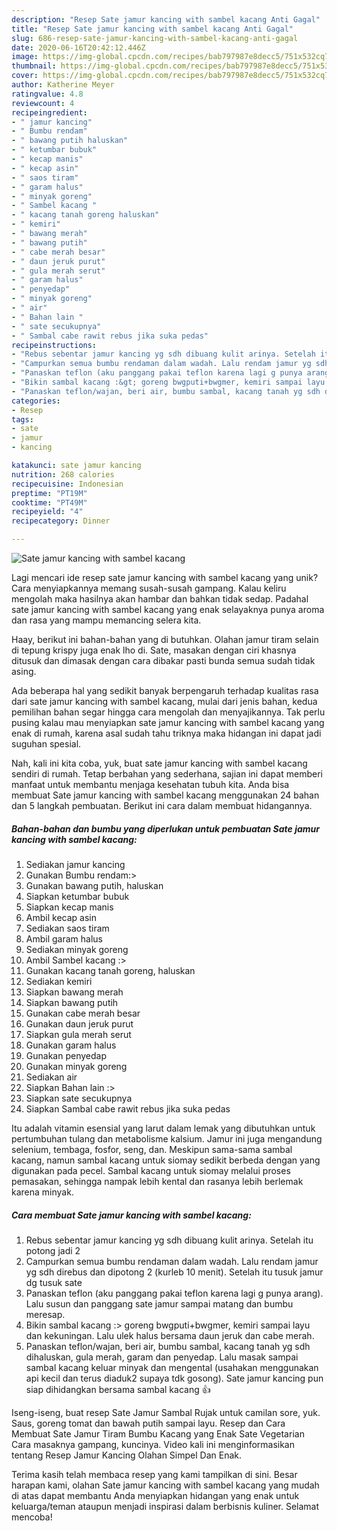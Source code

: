 ```yaml
---
description: "Resep Sate jamur kancing with sambel kacang Anti Gagal"
title: "Resep Sate jamur kancing with sambel kacang Anti Gagal"
slug: 686-resep-sate-jamur-kancing-with-sambel-kacang-anti-gagal
date: 2020-06-16T20:42:12.446Z
image: https://img-global.cpcdn.com/recipes/bab797987e8decc5/751x532cq70/sate-jamur-kancing-with-sambel-kacang-foto-resep-utama.jpg
thumbnail: https://img-global.cpcdn.com/recipes/bab797987e8decc5/751x532cq70/sate-jamur-kancing-with-sambel-kacang-foto-resep-utama.jpg
cover: https://img-global.cpcdn.com/recipes/bab797987e8decc5/751x532cq70/sate-jamur-kancing-with-sambel-kacang-foto-resep-utama.jpg
author: Katherine Meyer
ratingvalue: 4.8
reviewcount: 4
recipeingredient:
- " jamur kancing"
- " Bumbu rendam"
- " bawang putih haluskan"
- " ketumbar bubuk"
- " kecap manis"
- " kecap asin"
- " saos tiram"
- " garam halus"
- " minyak goreng"
- " Sambel kacang "
- " kacang tanah goreng haluskan"
- " kemiri"
- " bawang merah"
- " bawang putih"
- " cabe merah besar"
- " daun jeruk purut"
- " gula merah serut"
- " garam halus"
- " penyedap"
- " minyak goreng"
- " air"
- " Bahan lain "
- " sate secukupnya"
- " Sambal cabe rawit rebus jika suka pedas"
recipeinstructions:
- "Rebus sebentar jamur kancing yg sdh dibuang kulit arinya. Setelah itu potong jadi 2"
- "Campurkan semua bumbu rendaman dalam wadah. Lalu rendam jamur yg sdh direbus dan dipotong 2 (kurleb 10 menit). Setelah itu tusuk jamur dg tusuk sate"
- "Panaskan teflon (aku panggang pakai teflon karena lagi g punya arang). Lalu susun dan panggang sate jamur sampai matang dan bumbu meresap."
- "Bikin sambal kacang :&gt; goreng bwgputi+bwgmer, kemiri sampai layu dan kekuningan. Lalu ulek halus bersama daun jeruk dan cabe merah."
- "Panaskan teflon/wajan, beri air, bumbu sambal, kacang tanah yg sdh dihaluskan, gula merah, garam dan penyedap. Lalu masak sampai sambal kacang keluar minyak dan mengental (usahakan menggunakan api kecil dan terus diaduk2 supaya tdk gosong). Sate jamur kancing pun siap dihidangkan bersama sambal kacang 👍"
categories:
- Resep
tags:
- sate
- jamur
- kancing

katakunci: sate jamur kancing 
nutrition: 268 calories
recipecuisine: Indonesian
preptime: "PT19M"
cooktime: "PT49M"
recipeyield: "4"
recipecategory: Dinner

---
```



![Sate jamur kancing with sambel kacang](https://img-global.cpcdn.com/recipes/bab797987e8decc5/751x532cq70/sate-jamur-kancing-with-sambel-kacang-foto-resep-utama.jpg)

Lagi mencari ide resep sate jamur kancing with sambel kacang yang unik? Cara menyiapkannya memang susah-susah gampang. Kalau keliru mengolah maka hasilnya akan hambar dan bahkan tidak sedap. Padahal sate jamur kancing with sambel kacang yang enak selayaknya punya aroma dan rasa yang mampu memancing selera kita.

Haay, berikut ini bahan-bahan yang di butuhkan. Olahan jamur tiram selain di tepung krispy juga enak lho di. Sate, masakan dengan ciri khasnya ditusuk dan dimasak dengan cara dibakar pasti bunda semua sudah tidak asing.

Ada beberapa hal yang sedikit banyak berpengaruh terhadap kualitas rasa dari sate jamur kancing with sambel kacang, mulai dari jenis bahan, kedua pemilihan bahan segar hingga cara mengolah dan menyajikannya. Tak perlu pusing kalau mau menyiapkan sate jamur kancing with sambel kacang yang enak di rumah, karena asal sudah tahu triknya maka hidangan ini dapat jadi suguhan spesial.


Nah, kali ini kita coba, yuk, buat sate jamur kancing with sambel kacang sendiri di rumah. Tetap berbahan yang sederhana, sajian ini dapat memberi manfaat untuk membantu menjaga kesehatan tubuh kita. Anda bisa membuat Sate jamur kancing with sambel kacang menggunakan 24 bahan dan 5 langkah pembuatan. Berikut ini cara dalam membuat hidangannya.

<!--inarticleads1-->

##### Bahan-bahan dan bumbu yang diperlukan untuk pembuatan Sate jamur kancing with sambel kacang:

1. Sediakan  jamur kancing
1. Gunakan  Bumbu rendam:&gt;
1. Gunakan  bawang putih, haluskan
1. Siapkan  ketumbar bubuk
1. Siapkan  kecap manis
1. Ambil  kecap asin
1. Sediakan  saos tiram
1. Ambil  garam halus
1. Sediakan  minyak goreng
1. Ambil  Sambel kacang :&gt;
1. Gunakan  kacang tanah goreng, haluskan
1. Sediakan  kemiri
1. Siapkan  bawang merah
1. Siapkan  bawang putih
1. Gunakan  cabe merah besar
1. Gunakan  daun jeruk purut
1. Siapkan  gula merah serut
1. Gunakan  garam halus
1. Gunakan  penyedap
1. Gunakan  minyak goreng
1. Sediakan  air
1. Siapkan  Bahan lain :&gt;
1. Siapkan  sate secukupnya
1. Siapkan  Sambal cabe rawit rebus jika suka pedas


Itu adalah vitamin esensial yang larut dalam lemak yang dibutuhkan untuk pertumbuhan tulang dan metabolisme kalsium. Jamur ini juga mengandung selenium, tembaga, fosfor, seng, dan. Meskipun sama-sama sambal kacang, namun sambal kacang untuk siomay sedikit berbeda dengan yang digunakan pada pecel. Sambal kacang untuk siomay melalui proses pemasakan, sehingga nampak lebih kental dan rasanya lebih berlemak karena minyak. 

<!--inarticleads2-->

##### Cara membuat Sate jamur kancing with sambel kacang:

1. Rebus sebentar jamur kancing yg sdh dibuang kulit arinya. Setelah itu potong jadi 2
1. Campurkan semua bumbu rendaman dalam wadah. Lalu rendam jamur yg sdh direbus dan dipotong 2 (kurleb 10 menit). Setelah itu tusuk jamur dg tusuk sate
1. Panaskan teflon (aku panggang pakai teflon karena lagi g punya arang). Lalu susun dan panggang sate jamur sampai matang dan bumbu meresap.
1. Bikin sambal kacang :&gt; goreng bwgputi+bwgmer, kemiri sampai layu dan kekuningan. Lalu ulek halus bersama daun jeruk dan cabe merah.
1. Panaskan teflon/wajan, beri air, bumbu sambal, kacang tanah yg sdh dihaluskan, gula merah, garam dan penyedap. Lalu masak sampai sambal kacang keluar minyak dan mengental (usahakan menggunakan api kecil dan terus diaduk2 supaya tdk gosong). Sate jamur kancing pun siap dihidangkan bersama sambal kacang 👍


Iseng-iseng, buat resep Sate Jamur Sambal Rujak untuk camilan sore, yuk. Saus, goreng tomat dan bawah putih sampai layu. Resep dan Cara Membuat Sate Jamur Tiram Bumbu Kacang yang Enak Sate Vegetarian Cara masaknya gampang, kuncinya. Video kali ini menginformasikan tentang Resep Jamur Kancing Olahan Simpel Dan Enak. 

Terima kasih telah membaca resep yang kami tampilkan di sini. Besar harapan kami, olahan Sate jamur kancing with sambel kacang yang mudah di atas dapat membantu Anda menyiapkan hidangan yang enak untuk keluarga/teman ataupun menjadi inspirasi dalam berbisnis kuliner. Selamat mencoba!
